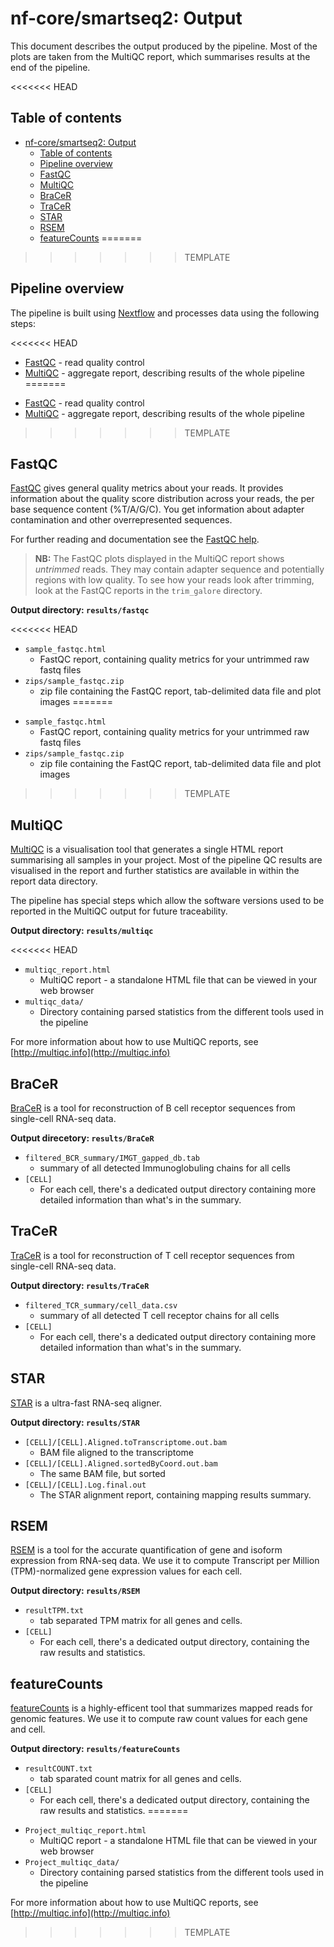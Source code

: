 # nf-core/smartseq2: Output

This document describes the output produced by the pipeline. Most of the plots are taken from the MultiQC report, which summarises results at the end of the pipeline.

<<<<<<< HEAD
## Table of contents

- [nf-core/smartseq2: Output](#nf-coresmartseq2-output)
  - [Table of contents](#table-of-contents)
  - [Pipeline overview](#pipeline-overview)
  - [FastQC](#fastqc)
  - [MultiQC](#multiqc)
  - [BraCeR](#bracer)
  - [TraCeR](#tracer)
  - [STAR](#star)
  - [RSEM](#rsem)
  - [featureCounts](#featurecounts)
=======
<!-- TODO nf-core: Write this documentation describing your workflow's output -->
>>>>>>> TEMPLATE

## Pipeline overview

The pipeline is built using [Nextflow](https://www.nextflow.io/)
and processes data using the following steps:

<<<<<<< HEAD
- [FastQC](#fastqc) - read quality control
- [MultiQC](#multiqc) - aggregate report, describing results of the whole pipeline
=======
* [FastQC](#fastqc) - read quality control
* [MultiQC](#multiqc) - aggregate report, describing results of the whole pipeline
>>>>>>> TEMPLATE

## FastQC

[FastQC](http://www.bioinformatics.babraham.ac.uk/projects/fastqc/) gives general quality metrics about your reads. It provides information about the quality score distribution across your reads, the per base sequence content (%T/A/G/C). You get information about adapter contamination and other overrepresented sequences.

For further reading and documentation see the [FastQC help](http://www.bioinformatics.babraham.ac.uk/projects/fastqc/Help/).

> **NB:** The FastQC plots displayed in the MultiQC report shows _untrimmed_ reads. They may contain adapter sequence and potentially regions with low quality. To see how your reads look after trimming, look at the FastQC reports in the `trim_galore` directory.

**Output directory: `results/fastqc`**

<<<<<<< HEAD
- `sample_fastqc.html`
  - FastQC report, containing quality metrics for your untrimmed raw fastq files
- `zips/sample_fastqc.zip`
  - zip file containing the FastQC report, tab-delimited data file and plot images
=======
* `sample_fastqc.html`
  * FastQC report, containing quality metrics for your untrimmed raw fastq files
* `zips/sample_fastqc.zip`
  * zip file containing the FastQC report, tab-delimited data file and plot images
>>>>>>> TEMPLATE

## MultiQC

[MultiQC](http://multiqc.info) is a visualisation tool that generates a single HTML report summarising all samples in your project. Most of the pipeline QC results are visualised in the report and further statistics are available in within the report data directory.

The pipeline has special steps which allow the software versions used to be reported in the MultiQC output for future traceability.

**Output directory: `results/multiqc`**

<<<<<<< HEAD
- `multiqc_report.html`
  - MultiQC report - a standalone HTML file that can be viewed in your web browser
- `multiqc_data/`
  - Directory containing parsed statistics from the different tools used in the pipeline

For more information about how to use MultiQC reports, see [http://multiqc.info](http://multiqc.info)

## BraCeR

[BraCeR](https://github.com/Teichlab/bracer) is a tool for reconstruction of B cell receptor sequences from single-cell RNA-seq data.

**Output direcetory: `results/BraCeR`**

- `filtered_BCR_summary/IMGT_gapped_db.tab`
  - summary of all detected Immunoglobuling chains for all cells
- `[CELL]`
  - For each cell, there's a dedicated output directory containing more detailed information than what's in the summary.

## TraCeR

[TraCeR](https://github.com/Teichlab/tracer) is a tool for reconstruction of T cell receptor sequences from single-cell RNA-seq data.

**Output directory: `results/TraCeR`**

- `filtered_TCR_summary/cell_data.csv`
  - summary of all detected T cell receptor chains for all cells
- `[CELL]`
  - For each cell, there's a dedicated output directory containing more detailed information than what's in the summary.

## STAR

[STAR](https://github.com/alexdobin/STAR) is a ultra-fast RNA-seq aligner.

**Output directory: `results/STAR`**

- `[CELL]/[CELL].Aligned.toTranscriptome.out.bam`
  - BAM file aligned to the transcriptome
- `[CELL]/[CELL].Aligned.sortedByCoord.out.bam`
  - The same BAM file, but sorted
- `[CELL]/[CELL].Log.final.out`
  - The STAR alignment report, containing mapping results summary.

## RSEM

[RSEM](https://github.com/deweylab/RSEM) is a tool for the accurate quantification of gene and isoform expression
from RNA-seq data. We use it to compute Transcript per Million (TPM)-normalized gene expression
values for each cell.

**Output directory: `results/RSEM`**

- `resultTPM.txt`
  - tab separated TPM matrix for all genes and cells.
- `[CELL]`
  - For each cell, there's a dedicated output directory, containing the raw results and statistics.

## featureCounts

[featureCounts](http://bioinf.wehi.edu.au/featureCounts/) is a highly-efficent tool that summarizes
mapped reads for genomic features. We use it to compute raw count values for each gene and cell.

**Output directory: `results/featureCounts`**

- `resultCOUNT.txt`
  - tab sparated count matrix for all genes and cells.
- `[CELL]`
  - For each cell, there's a dedicated output directory, containing the raw results and statistics.
=======
* `Project_multiqc_report.html`
  * MultiQC report - a standalone HTML file that can be viewed in your web browser
* `Project_multiqc_data/`
  * Directory containing parsed statistics from the different tools used in the pipeline

For more information about how to use MultiQC reports, see [http://multiqc.info](http://multiqc.info)
>>>>>>> TEMPLATE
